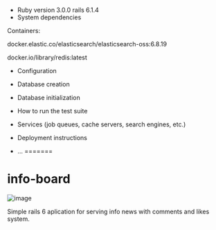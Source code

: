 * Ruby version
3.0.0 rails 6.1.4
* System dependencies

Containers:

docker.elastic.co/elasticsearch/elasticsearch-oss:6.8.19

docker.io/library/redis:latest

* Configuration

* Database creation

* Database initialization

* How to run the test suite

* Services (job queues, cache servers, search engines, etc.)

* Deployment instructions

* ...
=======
# info-board

![image](https://user-images.githubusercontent.com/1632227/142298233-554757a8-1903-4b70-9049-d5ad1a2a6c2e.png)

Simple rails 6 aplication for serving info news with comments and likes system.

